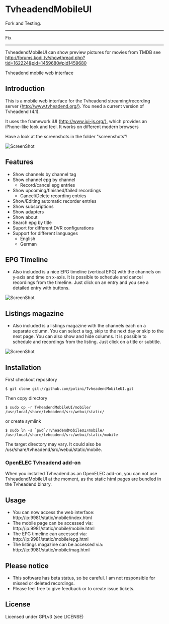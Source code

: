 TvheadendMobileUI
=================

Fork and Testing.
***
Fix
***
TvheadendMobileUI can show preview pictures for movies from TMDB
see http://forums.kodi.tv/showthread.php?tid=162224&pid=1459680#pid1459680

Tvheadend mobile web interface

## Introduction

This is a mobile web interface for the Tvheadend streaming/recording server {http://www.tvheadend.org/}. You need a current version of Tvheadend (4.1).

It uses the framework iUI {http://www.iui-js.org/}, which provides an iPhone-like look and feel. It works on different modern browsers

Have a look at the screenshots in the folder "screenshots"! 

![ScreenShot](https://raw.github.com/polini/TvheadendMobileUI/master/screenshots/home.png)

## Features

 - Show channels by channel tag
 - Show channel epg by channel
   - Record/cancel epg entries
 - Show upcoming/finished/failed recordings
   - Cancel/Delete recording entries
 - Show/Editing automatic recorder entries
 - Show subscriptions
 - Show adapters
 - Show about
 - Search epg by title
 - Suport for different DVR configurations
 - Support for different languages
   - English
   - German

## EPG Timeline

 - Also included is a nice EPG timeline (vertical EPG) with the channels on y-axis and time on x-axis. It is possible to schedule and cancel recordings from the timeline. Just click on an entry and you see a detailed entry with buttons.

![ScreenShot](https://raw.github.com/polini/TvheadendMobileUI/master/screenshots/timeline.png)


## Listings magazine

 - Also included is a listings magazine with the channels each on a separate column. You can select a tag, skip to the next day or skip to the next page. You can also show and hide columns. It is possible to schedule and recordings from the listing. Just click on a title or subtitle.

![ScreenShot](https://raw.github.com/polini/TvheadendMobileUI/master/screenshots/magazine.png)


## Installation

First checkout repository

	$ git clone git://github.com/polini/TvheadendMobileUI.git

Then copy directory

	$ sudo cp -r TvheadendMobileUI/mobile/ /usr/local/share/tvheadend/src/webui/static/

or create symlink

	$ sudo ln -s `pwd`/TvheadendMobileUI/mobile/ /usr/local/share/tvheadend/src/webui/static/mobile

The target directory may vary. It could also be /usr/share/tvheadend/src/webui/static/mobile.

### OpenELEC Tvheadend add-on

When you installed Tvheadend as an OpenELEC add-on, you can not use TvheadendMobileUI at the moment, as the static html pages are bundled in the Tvheadend binary.

## Usage

 - You can now access the web interface: http://ip:9981/static/mobile/index.html
 - The mobile page can be accessed via: http://ip:9981/static/mobile/mobile.html
 - The EPG timeline can accessed via: http://ip:9981/static/mobile/epg.html
 - The listings magazine can be accessed via: http://ip:9981/static/mobile/mag.html

## Please notice

 - This software has beta status, so be careful. I am not responsible for missed or deleted recordings.
 - Please feel free to give feedback or to create issue tickets. 

## License

Licensed under GPLv3 (see LICENSE)
